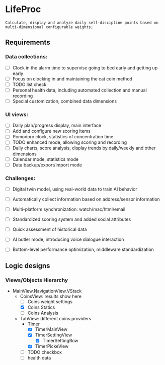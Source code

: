 # LifeProc
````
Calculate, display and analyze daily self-discipline points based on multi-dimensional configurable weights;
````
## Requirements

### Data collections:
   - [ ] Clock in the alarm time to supervise going to bed early and getting up early
   - [ ] Focus on clocking in and maintaining the cat coin method
   - [ ] TODO list check
   - [ ] Personal health data, including automated collection and manual recording
   - [ ] Special customization, combined data dimensions

### UI views:
   - [ ] Daily plan/progress display, main interface
   - [ ] Add and configure new scoring items
   - [ ] Pomodoro clock, statistics of concentration time
   - [ ] TODO enhanced mode, allowing scoring and recording
   - [ ] Daily charts, score analysis, display trends by daily/weekly and other dimensions
   - [ ] Calendar mode, statistics mode
   - [ ] Data backup/export/import mode

### Challenges:
   - [ ] Digital twin model, using real-world data to train AI behavior
   - [ ] Automatically collect information based on address/sensor information
   - [ ] Multi-platform synchronization: watch/mac/html/email
   - [ ] Standardized scoring system and added social attributes
   - [ ] Quick assessment of historical data
   - [ ] AI butler mode, introducing voice dialogue interaction
   - [ ] Bottom-level performance optimization, middleware standardization


## Logic designs

### Views/Objects Hierarchy
   - MainView.NavigationView.VStack
      - CoinsView: results show here
         - [ ] Coins weight settings
         - [x] Coins Statics
         - [ ] Coins Analysis
      - TabView: different coins providers
         - Timer
            - [x] TimerMainView
            - [x] TimerSettingView
               - [x] TimerSettingRow
            - [x] TimerPickeView
         - [ ] TODO checkbox
         - [ ] health data
